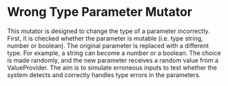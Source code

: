 # Wrong Type Parameter Mutator
This mutator is designed to change the type of a parameter incorrectly. First, it is checked whether the parameter is mutable (i.e. type string, number or boolean). The original parameter is replaced with a different type. For example, a string can become a number or a boolean. The choice is made randomly, and the new parameter receives a random value from a ValueProvider. The aim is to simulate erroneous inputs to test whether the system detects and correctly handles type errors in the parameters. 